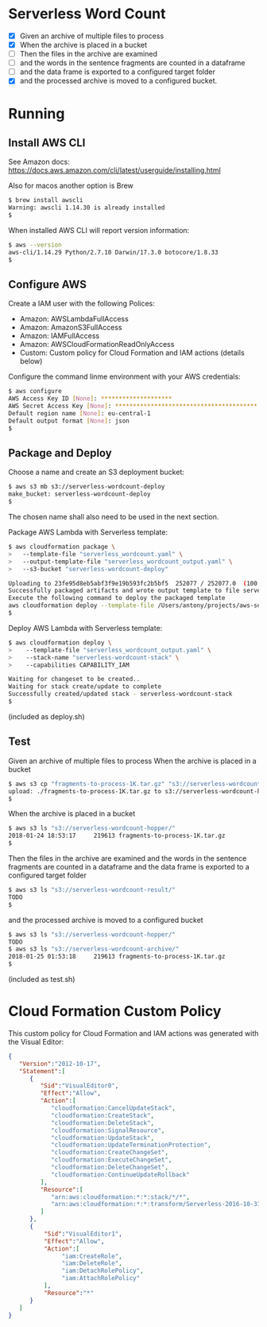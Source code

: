 # Serverless Word Count #

- [x] Given an archive of multiple files to process
- [x] When the archive is placed in a bucket
- [ ] Then the files in the archive are examined
- [ ] and the words in the sentence fragments are counted in a dataframe
- [ ] and the data frame is exported to a configured target folder
- [x] and the processed archive is moved to a configured bucket.

Running
=======

Install AWS CLI
---------------

See Amazon docs: https://docs.aws.amazon.com/cli/latest/userguide/installing.html

Also for macos another option is Brew
```bash
$ brew install awscli
Warning: awscli 1.14.30 is already installed
$
```

When installed AWS CLI will report version information:
```bash
$ aws --version
aws-cli/1.14.29 Python/2.7.10 Darwin/17.3.0 botocore/1.8.33
$
```

Configure AWS
-------------

Create a IAM user with the following Polices:
* Amazon: AWSLambdaFullAccess
* Amazon: AmazonS3FullAccess
* Amazon: IAMFullAccess
* Amazon: AWSCloudFormationReadOnlyAccess
* Custom: Custom policy for Cloud Formation and IAM actions (details below)

Configure the command linme environment with your AWS credentials:
```bash
$ aws configure
AWS Access Key ID [None]: ********************
AWS Secret Access Key [None]: ****************************************
Default region name [None]: eu-central-1
Default output format [None]: json
$
```

Package and Deploy
------------------

Choose a name and create an S3 deployment bucket:
```bash
$ aws s3 mb s3://serverless-wordcount-deploy
make_bucket: serverless-wordcount-deploy
$
```
The chosen name shall also need to be used in the next section.

Package AWS Lambda with Serverless template:
```bash
$ aws cloudformation package \
>   --template-file "serverless_wordcount.yaml" \
>   --output-template-file "serverless_wordcount_output.yaml" \
>   --s3-bucket "serverless-wordcount-deploy"

Uploading to 23fe95d8eb5abf3f9e19b593fc2b5bf5  252077 / 252077.0  (100.00%)
Successfully packaged artifacts and wrote output template to file serverless_wordcount_output.yaml.
Execute the following command to deploy the packaged template
aws cloudformation deploy --template-file /Users/antony/projects/aws-serverless-wordcount/serverless_wordcount_output.yaml --stack-name <YOUR STACK NAME>
$ 
```

Deploy AWS Lambda with Serverless template:
```bash
$ aws cloudformation deploy \
>    --template-file "serverless_wordcount_output.yaml" \
>    --stack-name "serverless-wordcount-stack" \
>    --capabilities CAPABILITY_IAM

Waiting for changeset to be created..
Waiting for stack create/update to complete
Successfully created/updated stack - serverless-wordcount-stack
$
```

(included as deploy.sh)

Test
----

Given an archive of multiple files to process
When the archive is placed in a bucket
```bash
$ aws s3 cp "fragments-to-process-1K.tar.gz" "s3://serverless-wordcount-hopper/"
upload: ./fragments-to-process-1K.tar.gz to s3://serverless-wordcount-hopper/fragments-to-process-1K.tar.gz
$
```

When the archive is placed in a bucket
```bash
$ aws s3 ls "s3://serverless-wordcount-hopper/"
2018-01-24 18:53:17     219613 fragments-to-process-1K.tar.gz   
$
```

Then the files in the archive are examined
and the words in the sentence fragments are counted in a dataframe
and the data frame is exported to a configured target folder
```bash
$ aws s3 ls "s3://serverless-wordcount-result/"
TODO
$
```

and the processed archive is moved to a configured bucket
```bash
$ aws s3 ls "s3://serverless-wordcount-hopper/"
TODO     
$ aws s3 ls "s3://serverless-wordcount-archive/"
2018-01-25 01:53:18     219613 fragments-to-process-1K.tar.gz
$
```

(included as test.sh)

Cloud Formation Custom Policy
=============================

This custom policy for Cloud Formation and IAM actions was generated with the Visual Editor:
```json
{
   "Version":"2012-10-17",
   "Statement":[
      {
         "Sid":"VisualEditor0",
         "Effect":"Allow",
         "Action":[
            "cloudformation:CancelUpdateStack",
            "cloudformation:CreateStack",
            "cloudformation:DeleteStack",
            "cloudformation:SignalResource",
            "cloudformation:UpdateStack",
            "cloudformation:UpdateTerminationProtection",
            "cloudformation:CreateChangeSet",
            "cloudformation:ExecuteChangeSet",
            "cloudformation:DeleteChangeSet",
            "cloudformation:ContinueUpdateRollback"
         ],
         "Resource":[
            "arn:aws:cloudformation:*:*:stack/*/*",
            "arn:aws:cloudformation:*:*:transform/Serverless-2016-10-31"
         ]
      },
      {
          "Sid":"VisualEditor1",
          "Effect":"Allow",
          "Action":[
               "iam:CreateRole",
               "iam:DeleteRole",
               "iam:DetachRolePolicy",
               "iam:AttachRolePolicy"
          ],
          "Resource":"*"
      }
   ]
}
```